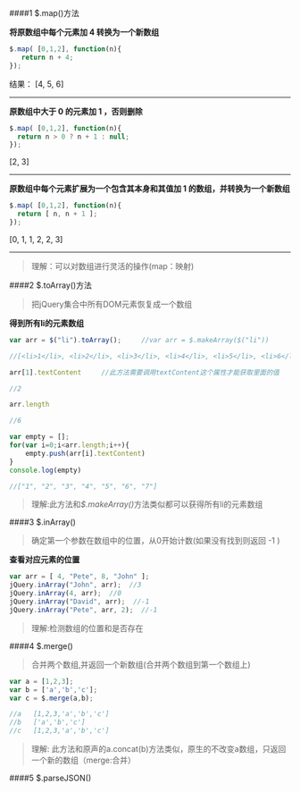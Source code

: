 ####1    $.map()方法

**将原数组中每个元素加 4 转换为一个新数组**

```javascript
$.map( [0,1,2], function(n){  
   return n + 4;  
});  
```

结果：   [4, 5, 6]
***
  

**原数组中大于 0 的元素加 1 ，否则删除**

```javascript
$.map( [0,1,2], function(n){
  return n > 0 ? n + 1 : null;
});
```

[2, 3]
***

**原数组中每个元素扩展为一个包含其本身和其值加 1 的数组，并转换为一个新数组**

```javascript
$.map( [0,1,2], function(n){
  return [ n, n + 1 ];
});
```
[0, 1, 1, 2, 2, 3]

***
>理解：可以对数组进行灵活的操作(map：映射)


####2   $.toArray()方法

>把jQuery集合中所有DOM元素恢复成一个数组

**得到所有li的元素数组**

```javascript
var arr = $("li").toArray();     //var arr = $.makeArray($("li"))

//[<li>1</li>, <li>2</li>, <li>3</li>, <li>4</li>, <li>5</li>, <li>6</li>, <li>7</li>]

arr[1].textContent     //此方法需要调用textContent这个属性才能获取里面的值

//2

arr.length

//6

var empty = [];
for(var i=0;i<arr.length;i++){
    empty.push(arr[i].textContent) 
}
console.log(empty)

//["1", "2", "3", "4", "5", "6", "7"]

```
>理解:此方法和<em>$.makeArray()</em>方法类似都可以获得所有li的元素数组


####3 $.inArray()

>确定第一个参数在数组中的位置，从0开始计数(如果没有找到则返回 -1 )

**查看对应元素的位置**

```javascript
var arr = [ 4, "Pete", 8, "John" ];
jQuery.inArray("John", arr);  //3
jQuery.inArray(4, arr);  //0
jQuery.inArray("David", arr);  //-1
jQuery.inArray("Pete", arr, 2);  //-1
```
>理解:检测数组的位置和是否存在

####4 $.merge()

>合并两个数组,并返回一个新数组(合并两个数组到第一个数组上)

```javascript
var a = [1,2,3];
var b = ['a','b','c'];
var c = $.merge(a,b);

//a   [1,2,3,'a','b','c']
//b   ['a','b','c']
//c   [1,2,3,'a','b','c']
```

>理解: 此方法和原声的a.concat(b)方法类似，原生的不改变a数组，只返回一个新的数组（merge:合并）

####5 $.parseJSON()












